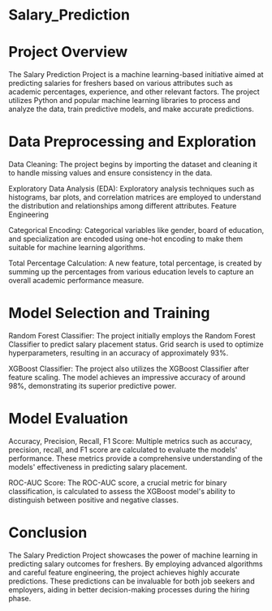 # Salary_Prediction
# Project Overview
The Salary Prediction Project is a machine learning-based initiative aimed at predicting salaries for freshers based on various attributes such as academic percentages, experience, and other relevant factors.
The project utilizes Python and popular machine learning libraries to process and analyze the data, train predictive models, and make accurate predictions.

# Data Preprocessing and Exploration

Data Cleaning: The project begins by importing the dataset and cleaning it to handle missing values and ensure consistency in the data.

Exploratory Data Analysis (EDA): Exploratory analysis techniques such as histograms, bar plots, and correlation matrices are employed to understand the distribution and relationships among different attributes.
Feature Engineering

Categorical Encoding: Categorical variables like gender, board of education, and specialization are encoded using one-hot encoding to make them suitable for machine learning algorithms.

Total Percentage Calculation: A new feature, total percentage, is created by summing up the percentages from various education levels to capture an overall academic performance measure.

# Model Selection and Training

Random Forest Classifier: The project initially employs the Random Forest Classifier to predict salary placement status. 
Grid search is used to optimize hyperparameters, resulting in an accuracy of approximately 93%.

XGBoost Classifier: The project also utilizes the XGBoost Classifier after feature scaling. The model achieves an impressive accuracy of around 98%, demonstrating its superior predictive power.

# Model Evaluation

Accuracy, Precision, Recall, F1 Score: Multiple metrics such as accuracy, precision, recall, and F1 score are calculated to evaluate the models' performance. These metrics provide a comprehensive understanding of the models' effectiveness in predicting salary placement.

ROC-AUC Score: The ROC-AUC score, a crucial metric for binary classification, is calculated to assess the XGBoost model's ability to distinguish between positive and negative classes.

# Conclusion

The Salary Prediction Project showcases the power of machine learning in predicting salary outcomes for freshers. By employing advanced algorithms and careful feature engineering, the project achieves highly accurate predictions. These predictions can be invaluable for both job seekers and employers, aiding in better decision-making processes during the hiring phase.
